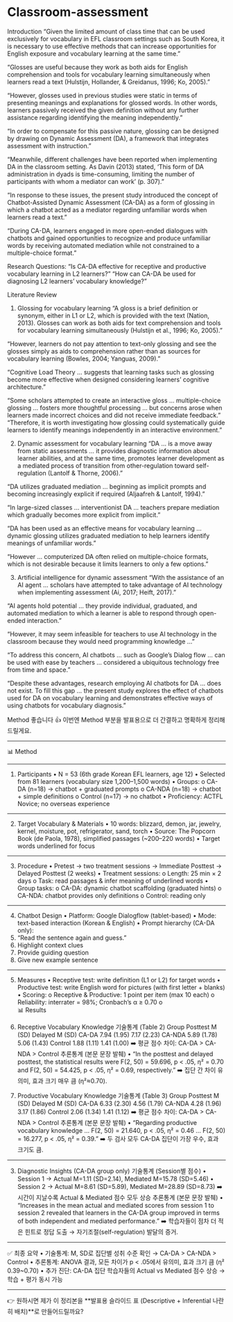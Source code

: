 # Classroom-assessment
Introduction 
“Given the limited amount of class time that can be used exclusively for vocabulary in EFL classroom settings such as South Korea, it is necessary to use effective methods that can increase opportunities for English exposure and vocabulary learning at the same time.”

“Glosses are useful because they work as both aids for English comprehension and tools for vocabulary learning simultaneously when learners read a text (Hulstijn, Hollander, & Greidanus, 1996; Ko, 2005).”

“However, glosses used in previous studies were static in terms of presenting meanings and explanations for glossed words. In other words, learners passively received the given definition without any further assistance regarding identifying the meaning independently.”

“In order to compensate for this passive nature, glossing can be designed by drawing on Dynamic Assessment (DA), a framework that integrates assessment with instruction.”

“Meanwhile, different challenges have been reported when implementing DA in the classroom setting. As Davin (2013) stated, ‘This form of DA administration in dyads is time-consuming, limiting the number of participants with whom a mediator can work’ (p. 307).”

“In response to these issues, the present study introduced the concept of Chatbot-Assisted Dynamic Assessment (CA-DA) as a form of glossing in which a chatbot acted as a mediator regarding unfamiliar words when learners read a text.”

“During CA-DA, learners engaged in more open-ended dialogues with chatbots and gained opportunities to recognize and produce unfamiliar words by receiving automated mediation while not constrained to a multiple-choice format.”

Research Questions:
“Is CA-DA effective for receptive and productive vocabulary learning in L2 learners?”
“How can CA-DA be used for diagnosing L2 learners’ vocabulary knowledge?”

Literature Review 
1. Glossing for vocabulary learning
“A gloss is a brief definition or synonym, either in L1 or L2, which is provided with the text (Nation, 2013). Glosses can work as both aids for text comprehension and tools for vocabulary learning simultaneously (Hulstijn et al., 1996; Ko, 2005).”

“However, learners do not pay attention to text-only glossing and see the glosses simply as aids to comprehension rather than as sources for vocabulary learning (Bowles, 2004; Yanguas, 2009).”

“Cognitive Load Theory … suggests that learning tasks such as glossing become more effective when designed considering learners’ cognitive architecture.”

“Some scholars attempted to create an interactive gloss … multiple-choice glossing … fosters more thoughtful processing … but concerns arose when learners made incorrect choices and did not receive immediate feedback.”
 “Therefore, it is worth investigating how glossing could systematically guide learners to identify meanings independently in an interactive environment.”

2. Dynamic assessment for vocabulary learning
“DA … is a move away from static assessments … it provides diagnostic information about learner abilities, and at the same time, promotes learner development as a mediated process of transition from other-regulation toward self-regulation (Lantolf & Thorne, 2006).”

“DA utilizes graduated mediation … beginning as implicit prompts and becoming increasingly explicit if required (Aljaafreh & Lantolf, 1994).”

“In large-sized classes … interventionist DA … teachers prepare mediation which gradually becomes more explicit from implicit.”

 “DA has been used as an effective means for vocabulary learning … dynamic glossing utilizes graduated mediation to help learners identify meanings of unfamiliar words.”

“However … computerized DA often relied on multiple-choice formats, which is not desirable because it limits learners to only a few options.”

3. Artificial intelligence for dynamic assessment
“With the assistance of an AI agent … scholars have attempted to take advantage of AI technology when implementing assessment (Ai, 2017; Heift, 2017).”

“AI agents hold potential … they provide individual, graduated, and automated mediation to which a learner is able to respond through open-ended interaction.”

“However, it may seem infeasible for teachers to use AI technology in the classroom because they would need programming knowledge …”

“To address this concern, AI chatbots … such as Google’s Dialog flow … can be used with ease by teachers … considered a ubiquitous technology free from time and space.”

“Despite these advantages, research employing AI chatbots for DA … does not exist. To fill this gap … the present study explores the effect of chatbots used for DA on vocabulary learning and demonstrates effective ways of using chatbots for vocabulary diagnosis.”

Method 
좋습니다 👍 이번엔 Method 부분을 발표용으로 더 간결하고 명확하게 정리해드릴게요.
________________________________________
📊 Method
________________________________________
1. Participants
•	N = 53 (6th grade Korean EFL learners, age 12)
•	Selected from 81 learners (vocabulary size 1,200–1,500 words)
•	Groups:
o	CA-DA (n=18) → chatbot + graduated prompts
o	CA-NDA (n=18) → chatbot + simple definitions
o	Control (n=17) → no chatbot
•	Proficiency: ACTFL Novice; no overseas experience
________________________________________
2. Target Vocabulary & Materials
•	10 words: blizzard, demon, jar, jewelry, kernel, moisture, pot, refrigerator, sand, torch
•	Source: The Popcorn Book (de Paola, 1978), simplified passages (~200–220 words)
•	Target words underlined for focus
________________________________________
3. Procedure
•	Pretest → two treatment sessions → Immediate Posttest → Delayed Posttest (2 weeks)
•	Treatment sessions:
o	Length: 25 min × 2 days
o	Task: read passages & infer meaning of underlined words
•	Group tasks:
o	CA-DA: dynamic chatbot scaffolding (graduated hints)
o	CA-NDA: chatbot provides only definitions
o	Control: reading only
________________________________________
4. Chatbot Design
•	Platform: Google Dialogflow (tablet-based)
•	Mode: text-based interaction (Korean & English)
•	Prompt hierarchy (CA-DA only):
1.	“Read the sentence again and guess.”
2.	Highlight context clues
3.	Provide guiding question
4.	Give new example sentence
________________________________________
5. Measures
•	Receptive test: write definition (L1 or L2) for target words
•	Productive test: write English word for pictures (with first letter + blanks)
•	Scoring:
o	Receptive & Productive: 1 point per item (max 10 each)
o	Reliability: interrater = 98%; Cronbach’s α ≥ 0.70
o	
📊 Results 
1. Receptive Vocabulary Knowledge
기술통계 (Table 2)
Group	Posttest M (SD)	Delayed M (SD)
CA-DA	7.94 (1.95)	7.17 (2.23)
CA-NDA	5.89 (1.78)	5.06 (1.43)
Control	1.88 (1.11)	1.41 (1.00)
➡️ 평균 점수 차이: CA-DA > CA-NDA > Control
추론통계 (본문 문장 발췌)
•	“In the posttest and delayed posttest, the statistical results were F(2, 50) = 59.696, p < .05, η² = 0.70 and F(2, 50) = 54.425, p < .05, η² = 0.69, respectively.”
➡️ 집단 간 차이 유의미, 효과 크기 매우 큼 (η²≈0.70).

2. Productive Vocabulary Knowledge
기술통계 (Table 3)
Group	Posttest M (SD)	Delayed M (SD)
CA-DA	6.33 (2.30)	4.56 (1.79)
CA-NDA	4.28 (1.96)	3.17 (1.86)
Control	2.06 (1.34)	1.41 (1.12)
➡️ 평균 점수 차이: CA-DA > CA-NDA > Control
추론통계 (본문 문장 발췌)
•	“Regarding productive vocabulary knowledge … F(2, 50) = 21.640, p < .05, η² = 0.46 … F(2, 50) = 16.277, p < .05, η² = 0.39.”
➡️ 두 검사 모두 CA-DA 집단이 가장 우수, 효과 크기도 큼.
________________________________________
3. Diagnostic Insights (CA-DA group only)
기술통계 (Session별 점수)
•	Session 1 → Actual M=1.11 (SD=2.14), Mediated M=15.78 (SD=5.46)
•	Session 2 → Actual M=8.61 (SD=5.89), Mediated M=28.89 (SD=8.73)
➡️ 시간이 지날수록 Actual & Mediated 점수 모두 상승
추론통계 (본문 문장 발췌)
•	“Increases in the mean actual and mediated scores from session 1 to session 2 revealed that learners in the CA-DA group improved in terms of both independent and mediated performance.”
➡️ 학습자들이 점차 더 적은 힌트로 정답 도출 → 자기조절(self-regulation) 발달의 증거.
________________________________________
✅ 최종 요약
•	기술통계: M, SD로 집단별 성취 수준 확인 → CA-DA > CA-NDA > Control
•	추론통계: ANOVA 결과, 모든 차이가 p < .05에서 유의미, 효과 크기 큼 (η² 0.39~0.70)
•	추가 진단: CA-DA 집단 학습자들의 Actual vs Mediated 점수 상승 → 학습 + 평가 동시 가능
________________________________________
👉 원하시면 제가 이 정리본을 **발표용 슬라이드 표 (Descriptive + Inferential 나란히 배치)**로 만들어드릴까요?

